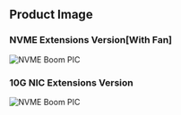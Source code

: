 ## Product Image

### NVME Extensions Version[With Fan]
![NVME Boom PIC][1]

### 10G NIC Extensions Version
![NVME Boom PIC][2]


  [1]: https://tttemp.oss-cn-shanghai.aliyuncs.com/r86s-site/boom-pic/NVME-%E7%88%86%E7%82%B8.png
  [2]: https://tttemp.oss-cn-shanghai.aliyuncs.com/r86s-site/boom-pic/%E4%B8%87%E5%85%86%E7%88%86%E7%82%B8.jpg
 